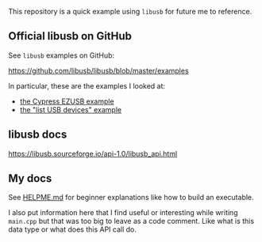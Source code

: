 This repository is a quick example using `libusb` for future me
to reference.

## Official libusb on GitHub

See `libusb` examples on GitHub:

https://github.com/libusb/libusb/blob/master/examples

In particular, these are the examples I looked at:

- [the Cypress EZUSB example](https://github.com/libusb/libusb/blob/master/examples/ezusb.c)
- [the "list USB devices" example](https://github.com/libusb/libusb/blob/master/examples/listdevs.c)

## libusb docs

https://libusb.sourceforge.io/api-1.0/libusb_api.html

## My docs

See [HELPME.md](HELPME.md) for beginner explanations like how to
build an executable.

I also put information here that I find useful or interesting
while writing `main.cpp` but that was too big to leave as a code
comment. Like what is this data type or what does this API call
do.

